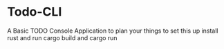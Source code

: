 # Todo-CLI

A Basic TODO Console Application to plan your things to set this up install rust and run cargo build and cargo run